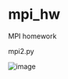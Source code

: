 # mpi_hw
MPI homework

mpi2.py

![image](https://github.com/nongrata2/mpi_hw/assets/94924908/943dba29-1ab7-4775-a91c-1977baa4f99e)
